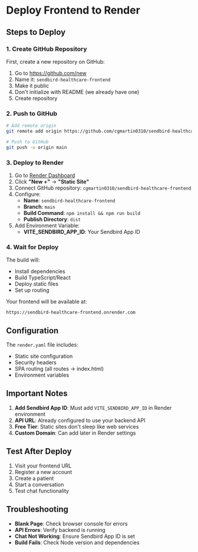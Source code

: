 # Deploy Frontend to Render

## Steps to Deploy

### 1. Create GitHub Repository

First, create a new repository on GitHub:
1. Go to https://github.com/new
2. Name it: `sendbird-healthcare-frontend` 
3. Make it public
4. Don't initialize with README (we already have one)
5. Create repository

### 2. Push to GitHub

```bash
# Add remote origin
git remote add origin https://github.com/cgmartin0310/sendbird-healthcare-frontend.git

# Push to GitHub
git push -u origin main
```

### 3. Deploy to Render

1. Go to [Render Dashboard](https://dashboard.render.com)
2. Click **"New +"** → **"Static Site"**
3. Connect GitHub repository: `cgmartin0310/sendbird-healthcare-frontend`
4. Configure:
   - **Name**: `sendbird-healthcare-frontend`
   - **Branch**: `main`
   - **Build Command**: `npm install && npm run build`
   - **Publish Directory**: `dist`
5. Add Environment Variable:
   - **VITE_SENDBIRD_APP_ID**: Your Sendbird App ID

### 4. Wait for Deploy

The build will:
- Install dependencies
- Build TypeScript/React
- Deploy static files
- Set up routing

Your frontend will be available at:
```
https://sendbird-healthcare-frontend.onrender.com
```

## Configuration

The `render.yaml` file includes:
- Static site configuration
- Security headers
- SPA routing (all routes → index.html)
- Environment variables

## Important Notes

1. **Add Sendbird App ID**: Must add `VITE_SENDBIRD_APP_ID` in Render environment
2. **API URL**: Already configured to use your backend API
3. **Free Tier**: Static sites don't sleep like web services
4. **Custom Domain**: Can add later in Render settings

## Test After Deploy

1. Visit your frontend URL
2. Register a new account
3. Create a patient
4. Start a conversation
5. Test chat functionality

## Troubleshooting

- **Blank Page**: Check browser console for errors
- **API Errors**: Verify backend is running
- **Chat Not Working**: Ensure Sendbird App ID is set
- **Build Fails**: Check Node version and dependencies
